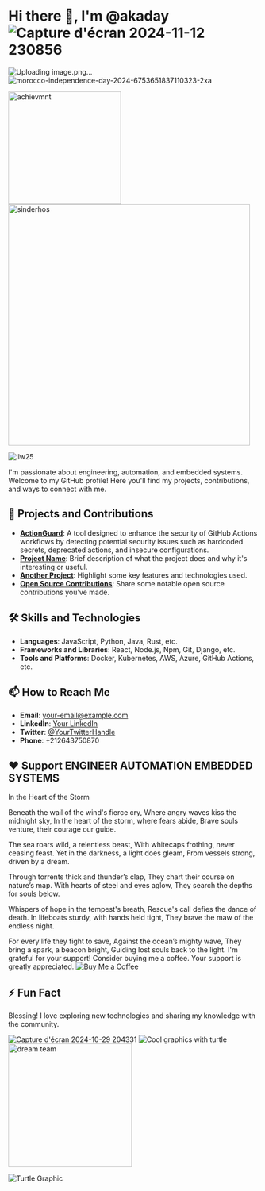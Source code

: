 # Hi there 👋, I'm @akaday ![Capture d'écran 2024-11-12 230856](https://github.com/user-attachments/assets/aa56cfc7-71f1-492a-8905-9b82605bacb6)
![Uploading image.png…]()
![morocco-independence-day-2024-6753651837110323-2xa](https://github.com/user-attachments/assets/ee25abe6-972d-4f9b-8640-a7b17edd6914)

<img width="227" alt="achievmnt" src="https://github.com/user-attachments/assets/2fbbc639-c2b3-4a5e-99ee-f2ec90a1cbbe">
<img width="487" alt="sinderhos" src="https://github.com/user-attachments/assets/1ba4e211-91f8-47db-961f-2bf48692a56c">

![llw25](https://github.com/user-attachments/assets/3534662f-b57c-4c6c-b527-c0bb916d718a)

I'm passionate about engineering, automation, and embedded systems. Welcome to my GitHub profile! Here you'll find my projects, contributions, and ways to connect with me.

## 🚀 Projects and Contributions

- **[ActionGuard](https://github.com/akaday/ActionGuard)**: A tool designed to enhance the security of GitHub Actions workflows by detecting potential security issues such as hardcoded secrets, deprecated actions, and insecure configurations.
- **[Project Name](www.code4yo.com)**: Brief description of what the project does and why it's interesting or useful.
- **[Another Project](link-to-project)**: Highlight some key features and technologies used.
- **[Open Source Contributions](link-to-contributions)**: Share some notable open source contributions you've made.

## 🛠️ Skills and Technologies

- **Languages**: JavaScript, Python, Java, Rust, etc.
- **Frameworks and Libraries**: React, Node.js, Npm, Git, Django, etc.
- **Tools and Platforms**: Docker, Kubernetes, AWS, Azure, GitHub Actions, etc.

## 📫 How to Reach Me

- **Email**: [your-email@example.com](mailto:your-email@example.com)
- **LinkedIn**: [Your LinkedIn](https://linkedin.com/in/yourprofile)
- **Twitter**: [@YourTwitterHandle](https://twitter.com/yourhandle)
- **Phone**: +212643750870

## ❤️ Support ENGINEER AUTOMATION EMBEDDED SYSTEMS
In the Heart of the Storm

Beneath the wail of the wind's fierce cry, Where angry waves kiss the midnight sky, In the heart of the storm, where fears abide, Brave souls venture, their courage our guide.

The sea roars wild, a relentless beast, With whitecaps frothing, never ceasing feast. Yet in the darkness, a light does gleam, From vessels strong, driven by a dream.

Through torrents thick and thunder’s clap, They chart their course on nature’s map. With hearts of steel and eyes aglow, They search the depths for souls below.

Whispers of hope in the tempest's breath, Rescue's call defies the dance of death. In lifeboats sturdy, with hands held tight, They brave the maw of the endless night.

For every life they fight to save, Against the ocean’s mighty wave, They bring a spark, a beacon bright, Guiding lost souls back to the light.
I'm grateful for your support! Consider buying me a coffee. Your support is greatly appreciated.
[![Buy Me a Coffee](https://img.shields.io/badge/Donate-Buy%20Me%20a%20Coffee-yellow)](https://paypal.me/barki0)

## ⚡ Fun Fact

Blessing! I love exploring new technologies and sharing my knowledge with the community.

![Capture d'écran 2024-10-29 204331](https://github.com/user-attachments/assets/0017c9cb-f1b0-4749-93d2-e0fb84dd56fc)
![Cool graphics with turtle](https://github.com/user-attachments/assets/ed0e5c10-a9bf-45c1-b0cf-029742dccd71)
<img width="249" alt="dream team" src="https://github.com/user-attachments/assets/402d3201-f78b-4807-b075-037c4fd7c358">

![Turtle Graphic](data:image/png;base64,iVBORw0KGgoAAAANSUhEUgAAAAUAAAAFCAIAAABIO6ULAAAACXBIWXMAAB7CAAAewgFu0HU+AAAASUlEQVR42mJgYGD4T4OW0HBn5Pi/NMG4seOVZz60foGBgrHXOYMcFAaqN9ZAjBpILyg9EvDNcTAQvBQA9grFw/1YBCaCgPjE7aGJRxXwQBAD8vwph/J0RqAAAAABJRU5ErkJggg==)

<!---akaday/akaday is a ✨ special ✨ repository because its `README.md` (this file) appears on your GitHub profile. You can click the
###### In the Heart of the Storm
In the Heart of the Storm

Beneath the wail of the wind's fierce cry, Where angry waves kiss the midnight sky, In the heart of the storm, where fears abide, Brave souls venture, their courage our guide.

The sea roars wild, a relentless beast, With whitecaps frothing, never ceasing feast. Yet in the darkness, a light does gleam, From vessels strong, driven by a dream.

Through torrents thick and thunder’s clap, They chart their course on nature’s map. With hearts of steel and eyes aglow, They search the depths for souls below.

Whispers of hope in the tempest's breath, Rescue's call defies the dance of death. In lifeboats sturdy, with hands held tight, They brave the maw of the endless night.

For every life they fight to save, Against the ocean’s mighty wave, They bring a spark, a beacon bright, Guiding lost souls back to the light.

Beneath the wail of the wind's fierce cry, Where angry waves kiss the midnight sky, In the heart of the storm, where fears abide, Brave souls venture, their courage our guide.

The sea roars wild, a relentless beast, With whitecaps frothing, never ceasing feast. Yet in the darkness, a light does gleam, From vessels strong, driven by a dream.

Through torrents thick and thunder’s clap, They chart their course on nature’s map. With hearts of steel and eyes aglow, They search the depths for souls below.

Whispers of hope in the tempest's breath, Rescue's call defies the dance of death. In lifeboats sturdy, with hands held tight, They brave the maw of the endless night.

For every life they fight to save, Against the ocean’s mighty wave, They bring a spark, a beacon bright, Guiding lost souls back to the light.
